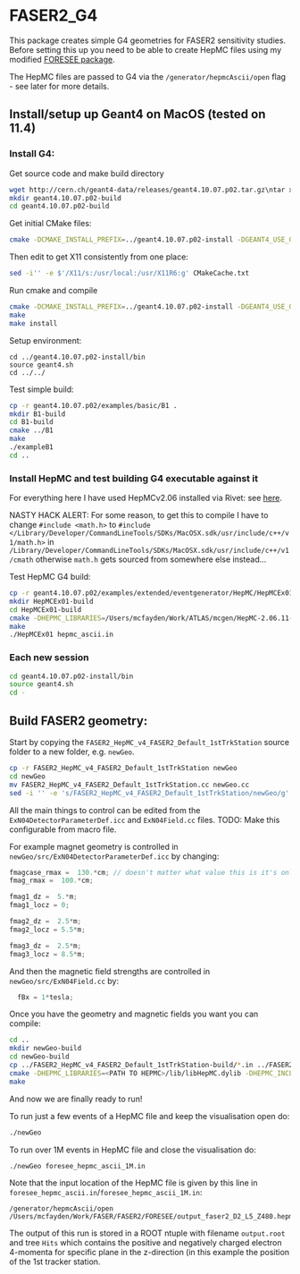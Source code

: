 # FASER2_G4

This package creates simple G4 geometries for FASER2 sensitivity studies.
Before setting this up you need to be able to create HepMC files using my modified [FORESEE package](https://github.com/joshmcfayden/FORESEE).

The HepMC files are passed to G4 via the `/generator/hepmcAscii/open` flag - see later for more details.



## Install/setup up Geant4 on MacOS (tested on 11.4)


### Install G4:

Get source code and make build directory

```bash
wget http://cern.ch/geant4-data/releases/geant4.10.07.p02.tar.gz\ntar xvzf geant4.10.07.p02.tar.gz\nmkdir geant4.10.07-build\ncd geant4.10.07-build
mkdir geant4.10.07.p02-build
cd geant4.10.07.p02-build
```

Get initial CMake files:

```bash
cmake -DCMAKE_INSTALL_PREFIX=../geant4.10.07.p02-install -DGEANT4_USE_OPENGL_X11=ON -DGEANT4_INSTALL_DATA=ON -DXQuartzGL_INCLUDE_DIR=/usr/X11R6/include -DXQuartzGL_gl_LIBRARY=/usr/X11R6/lib/libGL.dylib -DXQuartzGL_glu_LIBRARY=/usr/X11R6/lib/libGLU.dylib ../geant4.10.07.p02
```

Then edit to get X11 consistently from one place:
```bash
sed -i'' -e $'/X11/s:/usr/local:/usr/X11R6:g' CMakeCache.txt
```

Run cmake and compile
```bash
cmake -DCMAKE_INSTALL_PREFIX=../geant4.10.07.p02-install -DGEANT4_USE_OPENGL_X11=ON -DGEANT4_INSTALL_DATA=ON -DXQuartzGL_INCLUDE_DIR=/usr/X11R6/include -DXQuartzGL_gl_LIBRARY=/usr/X11R6/lib/libGL.dylib -DXQuartzGL_glu_LIBRARY=/usr/X11R6/lib/libGLU.dylib -DGEANT4_USE_QT=ON -DCMAKE_PREFIX_PATH=/usr/local//Cellar/qt@5/5.15.2/lib/cmake/ ../geant4.10.07.p02
make 
make install
```

Setup environment:
```
cd ../geant4.10.07.p02-install/bin
source geant4.sh
cd ../../
```

Test simple build:
```bash
cp -r geant4.10.07.p02/examples/basic/B1 .
mkdir B1-build
cd B1-build
cmake ../B1
make
./exampleB1
cd ..
```


### Install HepMC and test building G4 executable against it

For everything here I have used HepMCv2.06 installed via Rivet: see [here](https://gitlab.com/hepcedar/rivet/-/blob/release-3-1-x/doc/tutorials/installation.md).

NASTY HACK ALERT: For some reason, to get this to compile I have to change `#include <math.h>` to `#include </Library/Developer/CommandLineTools/SDKs/MacOSX.sdk/usr/include/c++/v1/math.h>` in `/Library/Developer/CommandLineTools/SDKs/MacOSX.sdk/usr/include/c++/v1/cmath` otherwise `math.h` gets sourced from somewhere else instead...


Test HepMC G4 build:
```bash
cp -r geant4.10.07.p02/examples/extended/eventgenerator/HepMC/HepMCEx01 .
mkdir HepMCEx01-build
cd HepMCEx01-build
cmake -DHEPMC_LIBRARIES=/Users/mcfayden/Work/ATLAS/mcgen/HepMC-2.06.11-build/lib/libHepMC.dylib -DHEPMC_INCLUDE_DIR=/Users/mcfayden/Work/ATLAS/mcgen/HepMC-2.06.11/ ../HepMCEx01
make
./HepMCEx01 hepmc_ascii.in
```

### Each new session
```bash
cd geant4.10.07.p02-install/bin
source geant4.sh
cd -
```

## Build FASER2 geometry:

Start by copying the `FASER2_HepMC_v4_FASER2_Default_1stTrkStation` source folder to a new folder, e.g. `newGeo`.
```bash
cp -r FASER2_HepMC_v4_FASER2_Default_1stTrkStation newGeo
cd newGeo
mv FASER2_HepMC_v4_FASER2_Default_1stTrkStation.cc newGeo.cc
sed -i '' -e 's/FASER2_HepMC_v4_FASER2_Default_1stTrkStation/newGeo/g' *.*
```


All the main things to control can be edited from the `ExN04DetectorParameterDef.icc` and `ExN04Field.cc` files.
TODO: Make this configurable from macro file.

For example magnet geometry is controlled in `newGeo/src/ExN04DetectorParameterDef.icc` by changing:
```cpp
fmagcase_rmax =  130.*cm; // doesn't matter what value this is it's only used for visualisation 
fmag_rmax =  100.*cm;

fmag1_dz =  5.*m;
fmag1_locz = 0;

fmag2_dz =  2.5*m;
fmag2_locz = 5.5*m;

fmag3_dz =  2.5*m;
fmag3_locz = 8.5*m;
```

And then the magnetic field strengths are controlled in `newGeo/src/ExN04Field.cc` by:
```cpp
  fBx = 1*tesla;
```

Once you have the geometry and magnetic fields you want you can compile:
```bash
cd ..
mkdir newGeo-build
cd newGeo-build
cp ../FASER2_HepMC_v4_FASER2_Default_1stTrkStation-build/*.in ../FASER2_HepMC_v4_FASER2_Default_1stTrkStation-build/*.mac .
cmake -DHEPMC_LIBRARIES=<PATH TO HEPMC>/lib/libHepMC.dylib -DHEPMC_INCLUDE_DIR=<PATH TO HEPMC> ../newGeo
make
```

And now we are finally ready to run!

To run just a few events of a HepMC file and keep the visualisation open do:
```bash
./newGeo
```

To run over 1M events in HepMC file and close the visualisation do:
```bash
./newGeo foresee_hepmc_ascii_1M.in
```

Note that the input location of the HepMC file is given by this line in `foresee_hepmc_ascii.in`/`foresee_hepmc_ascii_1M.in`:
```
/generator/hepmcAscii/open /Users/mcfayden/Work/FASER/FASER2/FORESEE/output_faser2_D2_L5_Z480.hepmc
```

The output of this run is stored in a ROOT ntuple with filename `output.root` and tree `Hits` which contains the positive and negatively charged electron 4-momenta for specific plane in the z-direction (in this example the position of the 1st tracker station.


